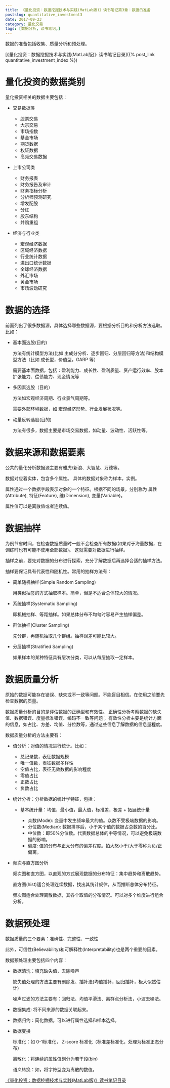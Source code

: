 ```yaml
---
title: 《量化投资：数据挖掘技术与实践(MatLab版)》读书笔记第3章：数据的准备
postslug: quantitative_investment3
date: 2017-09-23
category: 量化交易
tags: [数据分析, 读书笔记,]
---
```


 数据的准备包括收集、质量分析和预处理。

<!-- more -->


[《量化投资：数据挖掘技术与实践(MatLab版)》读书笔记目录]({% post_link quantitative_investment_index %})

# 量化投资的数据类别

量化投资相关的数据主要包括：

- 交易数据类

  + 股票交易
  + 大宗交易
  + 市场指数
  + 基金市场
  + 期货数据
  + 权证数据
  + 高频交易数据

- 上市公司类

  + 财务报表
  + 财务报告及审计
  + 财务指标分析
  + 分析师预测研究
  + 增发配股
  + 分红
  + 股东结构
  + 并购重组

- 经济与行业类

  + 宏观经济数据
  + 区域经济数据
  + 行业统计数据
  + 进出口统计数据
  + 全球经济数据
  + 外汇市场
  + 黄金市场
  + 市场波动研究

# 数据的选择

前面列出了很多数据源，具体选择哪些数据源，要根据分析目的和分析方法选取。比如：

- 基本面选股(目的)

  方法有统计模型方法(比如 主成分分析、逐步回归、分层回归等方法)和结构模型方法（比如 成长型，价值型，GARP 等）

  需要基本面数据，包括：盈利能力、成长性、盈利质量、资产运行效率、股本扩张能力、偿债能力、现金情况等

- 多因素选股（目的）

  方法如宏观经济周期、行业景气周期等。

  需要外部环境数据，如 宏观经济形势、行业发展状况等。

- 动量反转选股(目的)

  方法有很多，数据主要是市场交易数据，如动量、波动性、活跃性等。


# 数据来源和数据要素

公共的量化分析数据源主要有雅虎/新浪、大智慧、万德等。

数据对应着实体，包含多个属性。
具体的数据对象称为样本，实例。

属性通过一个数据字段表示对象的一个特征。根据不同的场景，分别称为 属性(Attribute),
特征(Feature), 维(Dimension), 变量(Variable)。

属性值可以是离散值或者连续值。

# 数据抽样

为例节省时间，在检查数据质量时一般不会检查所有数据(如果对于海量数据，在训练时也有可能不使用全部数据)。
这就需要对数据进行抽样。

抽样之前，要先对数据的分布进行探索，充分了解数据后再选择合适的抽样方法。

抽样要保证具有代表性和随机性。常用的抽样方法有：

- 简单随机抽样(Simple Random Sampling)

  用类似抽签的方式抽取样本。简单，但是不适合总体较大的情况。

- 系统抽样(Systematic Sampling)

  即机械抽样、等距抽样。如果总体分布不均匀时容易产生抽样偏差。

- 群体抽样(Cluster Sampling)

  先分群，再随机抽取几个群组。抽样误差可能比较大。

- 分层抽样(Stratified Sampling)

  如果样本的某种特征具有层次分类，可以从每层抽取一定样本。

# 数据质量分析

原始的数据可能存在错误、缺失或不一致等问题。不能盲目相信。在使用之前要先检查数据的质量。

数据质量分析的目的是评估数据的正确型和有效性。
正确性分析考察数据的缺失值、数据错误、度量标准错误、编码不一致等问题；
有效性分析主要是统计方面的信息，如占比、方差、均值、分位数等，通过这些信息了解数据的信息量程度。

数据质量分析的方法主要有：

- 值分析：对值的情况进行统计。比如：

  + 总记录数，表征数据规模
  + 唯一值数，表征数据多样性
  + 空值占比，表征无效数据的影响程度
  + 零值占比
  + 正数占比
  + 负数占比

- 统计分析：分析数据的统计学特征，包括：

  + 基本统计量：均值，最小值，最大值，标准差，极差  + 拓展统计量

    * 众数(Mode): 变量中发生频率最大的值。众数不受极端数据的影响。
    * 分位数(Median): 数据排序后，小于某个值的数据占总数的百分比。
    * 中位数：即50%分位数。代表数据总体的中等情况，可以避免极端数据的影响。
    * 偏度: 值的分布与正太分布的偏差程度。拍大怒小于/大于零称为负/正偏离。

- 频次与直方图分析

  频次图和直方图，以直观的方式展现数据的分布特征：集中趋势和离散趋势。

  直方图(hist)适合处理连续数据，找出其统计规律，从而推断总体分布特征。

  频次图适合处理离散数据，其各个取值的分布情况。可以对多个维度进行组合分析。

# 数据预处理

数据质量的三个要素：准确性、完整性、一致性

此外，可信性(Believability)和可解释性(Interpretability)也是两个重要的因素。

数据预处理主要包括四个内容：

- 数据清洗：填充缺失值，去除噪声

  缺失值处理的方法主要有删除发、插补法(均值插补，回归插补，极大似然估计)

  噪声过滤的方法主要有：回归法、均值平滑法、离群点分析法，小波去噪法。

- 数据集成: 将不同来源的数据关联起来。

- 数据归约：简化数据。可以进行属性选择和样本选择。

- 数据变换

  标准化：如 0-1标准化， Z-score 标准化（标准差标准化，处理为标准正态分布）

  离散化：将连续的属性值划分为若干段(bin)

  语义转换：如，将字符型变为离散的数值。


[《量化投资：数据挖掘技术与实践(MatLab版)》读书笔记目录]({filename}quantitative_investment_index.md)
